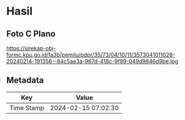 # Hasil

## Foto C Plano

https://sirekap-obj-formc.kpu.go.id/fa3b/pemilu/pdpr/35/73/04/10/11/3573041011028-20240214-191356--84c5ae3a-967d-418c-9f99-049d9846d9be.jpg


## Metadata

| Key        | Value               |
| ---------- | ------------------- |
| Time Stamp | 2024-02-15 07:02:30 |



